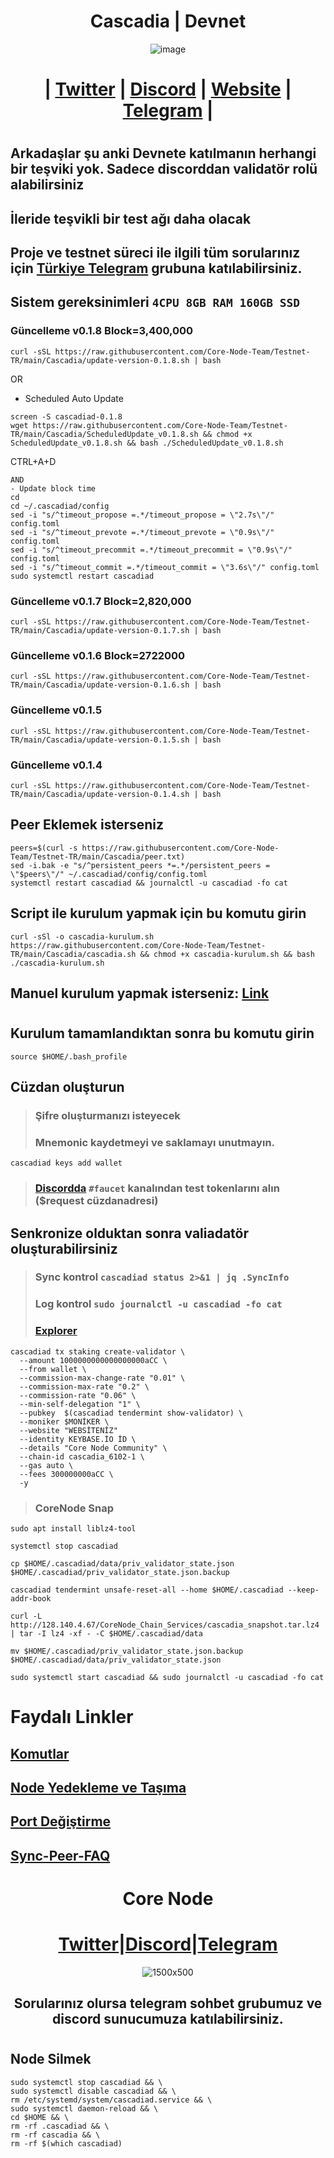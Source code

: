 <h1 align="center"> Cascadia | Devnet </h1>

<div align="center">

![image](https://github.com/0xSocrates/Testnet-Rehberler/assets/108215275/e8021857-3241-492d-a10b-9df8dda62f0b)



#  | [Twitter](https://twitter.com/CascadiaSystems) | [Discord](https://discord.gg/cascadia) | [Website](https://www.cascadia.foundation/) | [Telegram](https://t.me/+Tf6pQQSA7IkxNmU5) |

</div>

#
## Arkadaşlar şu anki Devnete katılmanın herhangi bir teşviki yok. Sadece discorddan validatör rolü alabilirsiniz
## İleride teşvikli bir test ağı daha olacak
## Proje ve testnet süreci ile ilgili tüm sorularınız için [Türkiye Telegram](https://t.me/CascadiaTR) grubuna katılabilirsiniz.
## Sistem gereksinimleri `4CPU 8GB RAM 160GB SSD`


### Güncelleme v0.1.8 Block=3,400,000
```
curl -sSL https://raw.githubusercontent.com/Core-Node-Team/Testnet-TR/main/Cascadia/update-version-0.1.8.sh | bash
```
OR
- Scheduled Auto Update
```
screen -S cascadiad-0.1.8
wget https://raw.githubusercontent.com/Core-Node-Team/Testnet-TR/main/Cascadia/ScheduledUpdate_v0.1.8.sh && chmod +x ScheduledUpdate_v0.1.8.sh && bash ./ScheduledUpdate_v0.1.8.sh
```
CTRL+A+D
```
AND
- Update block time
cd
cd ~/.cascadiad/config
sed -i "s/^timeout_propose =.*/timeout_propose = \"2.7s\"/" config.toml
sed -i "s/^timeout_prevote =.*/timeout_prevote = \"0.9s\"/" config.toml
sed -i "s/^timeout_precommit =.*/timeout_precommit = \"0.9s\"/" config.toml
sed -i "s/^timeout_commit =.*/timeout_commit = \"3.6s\"/" config.toml
sudo systemctl restart cascadiad
```
### Güncelleme v0.1.7 Block=2,820,000
```
curl -sSL https://raw.githubusercontent.com/Core-Node-Team/Testnet-TR/main/Cascadia/update-version-0.1.7.sh | bash
```

### Güncelleme v0.1.6 Block=2722000
```
curl -sSL https://raw.githubusercontent.com/Core-Node-Team/Testnet-TR/main/Cascadia/update-version-0.1.6.sh | bash
```
### Güncelleme v0.1.5
```
curl -sSL https://raw.githubusercontent.com/Core-Node-Team/Testnet-TR/main/Cascadia/update-version-0.1.5.sh | bash
```
### Güncelleme v0.1.4
```
curl -sSL https://raw.githubusercontent.com/Core-Node-Team/Testnet-TR/main/Cascadia/update-version-0.1.4.sh | bash
```
## Peer Eklemek isterseniz
```
peers=$(curl -s https://raw.githubusercontent.com/Core-Node-Team/Testnet-TR/main/Cascadia/peer.txt)
sed -i.bak -e "s/^persistent_peers *=.*/persistent_peers = \"$peers\"/" ~/.cascadiad/config/config.toml
systemctl restart cascadiad && journalctl -u cascadiad -fo cat
```
## Script ile kurulum yapmak için bu komutu girin
```
curl -sSl -o cascadia-kurulum.sh https://raw.githubusercontent.com/Core-Node-Team/Testnet-TR/main/Cascadia/cascadia.sh && chmod +x cascadia-kurulum.sh && bash ./cascadia-kurulum.sh
```
## Manuel kurulum yapmak isterseniz: [Link](https://github.com/Core-Node-Team/Testnet-TR/blob/main/Cascadia/Manuel%20Kurulum.md)

#
## Kurulum tamamlandıktan sonra bu komutu girin
```
source $HOME/.bash_profile
```
## Cüzdan oluşturun
> ### Şifre oluşturmanızı isteyecek
> ### Mnemonic kaydetmeyi ve saklamayı unutmayın.
```
cascadiad keys add wallet
```
> ### [Discordda](https://discord.gg/cascadia) `#faucet` kanalından test tokenlarını alın ($request cüzdanadresi)

## Senkronize olduktan sonra valiadatör oluşturabilirsiniz
> ### Sync kontrol `cascadiad status 2>&1 | jq .SyncInfo`
> ### Log kontrol `sudo journalctl -u cascadiad -fo cat`
> ### [Explorer](https://validator.cascadia.foundation/)
```
cascadiad tx staking create-validator \
  --amount 1000000000000000000aCC \
  --from wallet \
  --commission-max-change-rate "0.01" \
  --commission-max-rate "0.2" \
  --commission-rate "0.06" \
  --min-self-delegation "1" \
  --pubkey  $(cascadiad tendermint show-validator) \
  --moniker $MONİKER \
  --website "WEBSİTENİZ"
  --identity KEYBASE.İO İD \
  --details "Core Node Community" \
  --chain-id cascadia_6102-1 \
  --gas auto \
  --fees 300000000aCC \
  -y
  ```

> ### CoreNode Snap

```
sudo apt install liblz4-tool

systemctl stop cascadiad

cp $HOME/.cascadiad/data/priv_validator_state.json $HOME/.cascadiad/priv_validator_state.json.backup

cascadiad tendermint unsafe-reset-all --home $HOME/.cascadiad --keep-addr-book 

curl -L http://128.140.4.67/CoreNode_Chain_Services/cascadia_snapshot.tar.lz4 | tar -I lz4 -xf - -C $HOME/.cascadiad/data

mv $HOME/.cascadiad/priv_validator_state.json.backup $HOME/.cascadiad/data/priv_validator_state.json 

sudo systemctl start cascadiad && sudo journalctl -u cascadiad -fo cat
```
  
  # Faydalı Linkler

## [Komutlar](https://github.com/Core-Node-Team/CosmosSDK-Node/blob/main/Ortak-Komutlar.md)
## [Node Yedekleme ve Taşıma](https://github.com/Core-Node-Team/CosmosSDK-Node/blob/main/Yedekleme%20ve%20Ta%C5%9F%C4%B1ma.md)
## [Port Değiştirme](https://github.com/Core-Node-Team/CosmosSDK-Node/blob/main/Port%20de%C4%9Fi%C5%9Ftirme.md)
## [Sync-Peer-FAQ](https://github.com/Core-Node-Team/Cosmos-Aglarinda-Node-Calistirmak/blob/main/Sync-Peer%20Nedir.md)

<div align="center">

# Core Node 

#  [Twitter](https://twitter.com/corenodeHQ)|[Discord](https://discord.gg/fzzUAU9k)|[Telegram](https://t.me/corenodechat)  

![1500x500](https://github.com/Core-Node-Team/Testnet-TR/assets/108215275/92b50dd4-8043-4500-b906-bc8d15b75525)

## Sorularınız olursa telegram sohbet grubumuz ve discord sunucumuza katılabilirsiniz.
#

</div>


## Node Silmek
```
sudo systemctl stop cascadiad && \
sudo systemctl disable cascadiad && \
rm /etc/systemd/system/cascadiad.service && \
sudo systemctl daemon-reload && \
cd $HOME && \
rm -rf .cascadiad && \
rm -rf cascadia && \
rm -rf $(which cascadiad)
```
